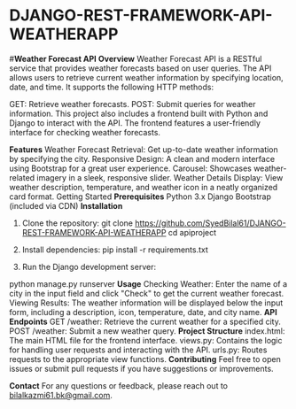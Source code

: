 # DJANGO-REST-FRAMEWORK-API-WEATHERAPP
#**Weather Forecast API**
**Overview**
Weather Forecast API is a RESTful service that provides weather forecasts based on user queries. The API allows users to retrieve current weather information by specifying location, date, and time. It supports the following HTTP methods:

GET: Retrieve weather forecasts.
POST: Submit queries for weather information.
This project also includes a frontend built with Python and Django to interact with the API. The frontend features a user-friendly interface for checking weather forecasts.

**Features**
Weather Forecast Retrieval: Get up-to-date weather information by specifying the city.
Responsive Design: A clean and modern interface using Bootstrap for a great user experience.
Carousel: Showcases weather-related imagery in a sleek, responsive slider.
Weather Details Display: View weather description, temperature, and weather icon in a neatly organized card format.
Getting Started
**Prerequisites**
Python 3.x
Django
Bootstrap (included via CDN)
**Installation**
1.  Clone the repository:
git clone https://github.com/SyedBilal61/DJANGO-REST-FRAMEWORK-API-WEATHERAPP
cd apiproject

2.  Install dependencies:
pip install -r requirements.txt

3.  Run the Django development server:

python manage.py runserver
**Usage**
Checking Weather: Enter the name of a city in the input field and click "Check" to get the current weather forecast.
Viewing Results: The weather information will be displayed below the input form, including a description, icon, temperature, date, and city name.
**API Endpoints**
GET /weather: Retrieve the current weather for a specified city.
POST /weather: Submit a new weather query.
**Project Structure**
index.html: The main HTML file for the frontend interface.
views.py: Contains the logic for handling user requests and interacting with the API.
urls.py: Routes requests to the appropriate view functions.
**Contributing**
Feel free to open issues or submit pull requests if you have suggestions or improvements.

**Contact**
For any questions or feedback, please reach out to bilalkazmi61.bk@gmail.com.

